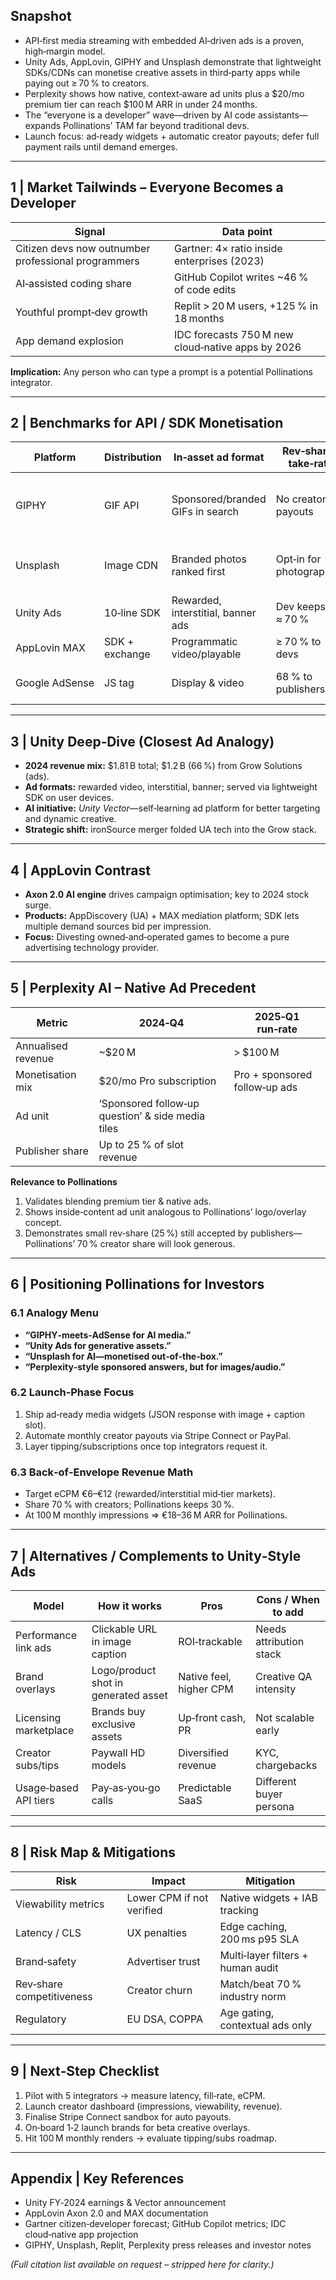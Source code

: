 ## Snapshot

* API‑first media streaming with embedded AI‑driven ads is a proven, high‑margin model.
* Unity Ads, AppLovin, GIPHY and Unsplash demonstrate that lightweight SDKs/CDNs can monetise creative assets in third‑party apps while paying out ≥ 70 % to creators.
* Perplexity shows how native, context‑aware ad units plus a \$20/mo premium tier can reach \$100 M ARR in under 24 months.
* The “everyone is a developer” wave—driven by AI code assistants—expands Pollinations’ TAM far beyond traditional devs.
* Launch focus: ad‑ready widgets + automatic creator payouts; defer full payment rails until demand emerges.

---

## 1 | Market Tailwinds – Everyone Becomes a Developer

| Signal                                              | Data point                                        |
| --------------------------------------------------- | ------------------------------------------------- |
| Citizen devs now outnumber professional programmers | Gartner: 4× ratio inside enterprises (2023)       |
| AI‑assisted coding share                            | GitHub Copilot writes \~46 % of code edits        |
| Youthful prompt‑dev growth                          | Replit > 20 M users, +125 % in 18 months          |
| App demand explosion                                | IDC forecasts 750 M new cloud‑native apps by 2026 |

**Implication:** Any person who can type a prompt is a potential Pollinations integrator.

---

## 2 | Benchmarks for API / SDK Monetisation

| Platform       | Distribution   | In‑asset ad format                 | Rev‑share / take‑rate    | Key lesson                                |
| -------------- | -------------- | ---------------------------------- | ------------------------ | ----------------------------------------- |
| GIPHY          | GIF API        | Sponsored/branded GIFs in search   | No creator payouts       | Ads can hitch‑hike on micro media packets |
| Unsplash       | Image CDN      | Branded photos ranked first        | Opt‑in for photographers | Native branding feels organic             |
| Unity Ads      | 10‑line SDK    | Rewarded, interstitial, banner ads | Dev keeps ≈ 70 %         | Low‑friction, high‑share standard         |
| AppLovin MAX   | SDK + exchange | Programmatic video/playable        | ≥ 70 % to devs           | AI lifts fill‐rate & eCPM                 |
| Google AdSense | JS tag         | Display & video                    | 68 % to publishers       | Trust benchmark for payouts               |

---

## 3 | Unity Deep‑Dive (Closest Ad Analogy)

* **2024 revenue mix:** \$1.81 B total; \$1.2 B (66 %) from Grow Solutions (ads).
* **Ad formats:** rewarded video, interstitial, banner; served via lightweight SDK on user devices.
* **AI initiative:** *Unity Vector*—self‑learning ad platform for better targeting and dynamic creative.
* **Strategic shift:** ironSource merger folded UA tech into the Grow stack.

---

## 4 | AppLovin Contrast

* **Axon 2.0 AI engine** drives campaign optimisation; key to 2024 stock surge.
* **Products:** AppDiscovery (UA) + MAX mediation platform; SDK lets multiple demand sources bid per impression.
* **Focus:** Divesting owned‑and‑operated games to become a pure advertising technology provider.

---

## 5 | Perplexity AI – Native Ad Precedent

| Metric             | 2024‑Q4                                           | 2025‑Q1 run‑rate              |
| ------------------ | ------------------------------------------------- | ----------------------------- |
| Annualised revenue | \~\$20 M                                          | > \$100 M                     |
| Monetisation mix   | \$20/mo Pro subscription                          | Pro + sponsored follow‑up ads |
| Ad unit            | ‘Sponsored follow‑up question’ & side media tiles |                               |
| Publisher share    | Up to 25 % of slot revenue                        |                               |

**Relevance to Pollinations**

1. Validates blending premium tier & native ads.
2. Shows inside‑content ad unit analogous to Pollinations’ logo/overlay concept.
3. Demonstrates small rev‑share (25 %) still accepted by publishers—Pollinations’ 70 % creator share will look generous.

---

## 6 | Positioning Pollinations for Investors

### 6.1 Analogy Menu

* **“GIPHY‑meets‑AdSense for AI media.”**
* **“Unity Ads for generative assets.”**
* **“Unsplash for AI—monetised out‑of‑the‑box.”**
* **“Perplexity‑style sponsored answers, but for images/audio.”**

### 6.2 Launch‑Phase Focus

1. Ship ad‑ready media widgets (JSON response with image + caption slot).
2. Automate monthly creator payouts via Stripe Connect or PayPal.
3. Layer tipping/subscriptions once top integrators request it.

### 6.3 Back‑of‑Envelope Revenue Math

* Target eCPM €6–€12 (rewarded/interstitial mid‑tier markets).
* Share 70 % with creators; Pollinations keeps 30 %.
* At 100 M monthly impressions ⇒ €18–36 M ARR for Pollinations.

---

## 7 | Alternatives / Complements to Unity‑Style Ads

| Model                 | How it works                         | Pros                    | Cons / When to add      |
| --------------------- | ------------------------------------ | ----------------------- | ----------------------- |
| Performance link ads  | Clickable URL in image caption       | ROI‑trackable           | Needs attribution stack |
| Brand overlays        | Logo/product shot in generated asset | Native feel, higher CPM | Creative QA intensity   |
| Licensing marketplace | Brands buy exclusive assets          | Up‑front cash, PR       | Not scalable early      |
| Creator subs/tips     | Paywall HD models                    | Diversified revenue     | KYC, chargebacks        |
| Usage‑based API tiers | Pay‑as‑you‑go calls                  | Predictable SaaS        | Different buyer persona |

---

## 8 | Risk Map & Mitigations

| Risk                      | Impact                    | Mitigation                        |
| ------------------------- | ------------------------- | --------------------------------- |
| Viewability metrics       | Lower CPM if not verified | Native widgets + IAB tracking     |
| Latency / CLS             | UX penalties              | Edge caching, 200 ms p95 SLA      |
| Brand‑safety              | Advertiser trust          | Multi‑layer filters + human audit |
| Rev‑share competitiveness | Creator churn             | Match/beat 70 % industry norm     |
| Regulatory                | EU DSA, COPPA             | Age gating, contextual ads only   |

---

## 9 | Next‑Step Checklist

1. Pilot with 5 integrators → measure latency, fill‑rate, eCPM.
2. Launch creator dashboard (impressions, viewability, revenue).
3. Finalise Stripe Connect sandbox for auto payouts.
4. On‑board 1‑2 launch brands for beta creative overlays.
5. Hit 100 M monthly renders → evaluate tipping/subs roadmap.

---

## Appendix | Key References

* Unity FY‑2024 earnings & Vector announcement
* AppLovin Axon 2.0 and MAX documentation
* Gartner citizen‑developer forecast; GitHub Copilot metrics; IDC cloud‑native app projection
* GIPHY, Unsplash, Replit, Perplexity press releases and investor notes

*(Full citation list available on request – stripped here for clarity.)*
